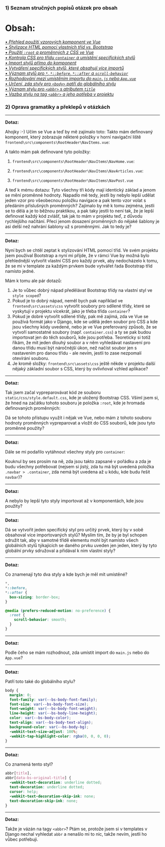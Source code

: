 ### 1) Seznam stručných popisů otázek pro obsah

# Obsah:

[• *Přehled použití vzorových komponent ve Vue*](#dotaz)  
[• *Stylizace HTML pomocí vlastních tříd vs. Bootstrap*](#dotaz-1)  
[• *Použití `:root` a proměnných z CSS ve Vue*](#dotaz-2)  
[• *Kontrola CSS pro třídu `container` a umístění specifických stylů*](#dotaz-3)  
[• *Import stylů přímo do komponent*](#dotaz-4)  
[• *Vytváření specifických stylů, které obsahují více importů*](#dotaz-5)  
[• *Význam stylů pro `*`, `*::before`, `*::after` a `scroll-behavior`*](#dotaz-6)  
[• *Rozhodování mezi umístěním importu do `main.js` nebo `App.vue`*](#dotaz-7)  
[• *Určení, zda styly pro `<body>` patří do globálního stylu*](#dotaz-8)  
[• *Význam stylu pro `<abbr>` s atributem `title`*](#dotaz-9)  
[• *Vazba stylu na tag `<abbr>` a jeho potřeba v projektu*](#dotaz-10)  


### 2) Oprava gramatiky a překlepů v otázkách

---

**Dotaz:**

Ahojky :-)
Učím se Vue a teď by mě zajímalo toto:
Takto mám definovaný komponent, který zobrazuje některé položky v horní navigační liště `frontend\src\components\RootHeader\NavItems.vue`:

A takto mám pak definované tyto položky:

1) `frontend\src\components\RootHeader\NavItems\NavHome.vue`:

2) `frontend\src\components\RootHeader\NavItems\NavArticles.vue`:

3) `frontend\src\components\RootHeader\NavItems\NavPost.vue`

A teď k mému dotazu:
Tyto všechny tři kódy mají identický základ a jenom se mění proměnné hodnoty. Napadlo mě tedy, jestli by nebylo lepší udělat jeden vzor pro všeobecnou položku navigace a pak tento vzor volat s předáním příslušných proměnných?
Zajímalo by mě k tomu zejména, jestli se to dělá a je to běžnou praktikou, a pak taky jestli to není tak, že je lepší definovat každý kód zvlášť, tak jak to mám v projektu teď, z důvodu rychlejšího načítání. Přeci jenom dosazení proměnných do nějaké šablony je asi delší než nahrání šablony už s proměnnými. Jak to tedy je?

---

**Dotaz:**

Nyní bych se chtěl zeptat k stylizování HTML pomocí tříd. Ve svém projektu jsem používal Bootstrap a nyní mi přijde, že v rámci Vue by možná bylo přehlednější vytvořit vlastní CSS pro každý prvek, aby nedocházelo k tomu, že se mi v template za každým prvkem bude vytvářet řada Bootstrap tříd namísto jedné.

Mám k tomu ale pár dotazů:
1) Je to vůbec dobrý nápad předělávat Bootstrap třídy na vlastní styl ve `style scoped`?
2) Pokud je to dobrý nápad, neměl bych pak například ve `frontend\src\assets\css` vytvořit soubory pro sdílené třídy, které se vyskytují v projektu vícekrát, jako je třeba třída `container`?
3) Pokud je dobré vytvořit sdílené třídy, pak mě zajímá, zda ve Vue se používá formát jako v Django, kde se udělá jeden soubor pro CSS a kde jsou všechny kódy uvedené, nebo je ve Vue preferovaný způsob, že se vytvoří samostatné soubory (např. `container.css`) a ty se pak budou importovat jen do těch souborů, kde jsou potřeba. Teoreticky si totiž říkám, že mít jeden dlouhý soubor a v něm vyhledávat nastavení pro danou třídu musí být náročnější úkon, než načíst soubor jen s nastavením pro danou třídu - ale nevím, jestli to zase nezpomalí otevírání souboru.
4) Je kromě složky: `frontend\src\assets\css` ještě někde v projektu další nějaký základní soubor s CSS, který by ovlivňoval vzhled aplikace?

---

**Dotaz:**

Tak jsem začal vypreparovávat kód ze souboru `static/css/style.default.css`, kde je uložený Bootstrap CSS. Všiml jsem si, že hned na začátku tohoto souboru je položka `:root`, kde je hromada definovaných proměnných:

Dá se tohoto přístupu využít i nějak ve Vue, nebo mám z tohoto souboru hodnoty proměnných vypreparovat a vložit do CSS souborů, kde jsou tyto proměnné použity?

---

**Dotaz:**

Dále se mi podařilo vytáhnout všechny styly pro `container`:

Kouknul by ses prosím na ně, zda jsou takto zapsané v pořádku a zda je budu všechny potřebovat (nejsem si jistý, zda tu má být uvedená položka `.navbar > .container`, zda nemá být uvedena až u kódu, kde budu řešit `navbar`)?

---

**Dotaz:**

A nebylo by lepší tyto styly importovat až v komponentách, kde jsou použity? 

---

**Dotaz:**

Dá se vytvořit jeden specifický styl pro určitý prvek, který by v sobě obsahoval více importovaných stylů? Myslím tím, že by je byl schopen sdružit tak, aby v samotné třídě elementu mohl být namísto všech globálních stylů týkajících se daného prvku uveden jen jeden, který by tyto globální prvky sdružoval a přidával k nim vlastní styly?

---

**Dotaz:**

Co znamenají tyto dva styly a kde bych je měl mít umístěné?

```css
*,
*::before,
*::after {
  box-sizing: border-box;
}

@media (prefers-reduced-motion: no-preference) {
  :root {
    scroll-behavior: smooth;
  }
}
```

---

**Dotaz:**

Podle čeho se mám rozhodnout, zda umístit import do `main.js` nebo do `App.vue`?

---

**Dotaz:**

Patří toto také do globálního stylu?

```css
body {
  margin: 0;
  font-family: var(--bs-body-font-family);
  font-size: var(--bs-body-font-size);
  font-weight: var(--bs-body-font-weight);
  line-height: var(--bs-body-line-height);
  color: var(--bs-body-color);
  text-align: var(--bs-body-text-align);
  background-color: var(--bs-body-bg);
  -webkit-text-size-adjust: 100%;
  -webkit-tap-highlight-color: rgba(0, 0, 0, 0);
}
```

---

**Dotaz:**

Co znamená tento styl?

```css
abbr[title],
abbr[data-bs-original-title] {
  -webkit-text-decoration: underline dotted;
  text-decoration: underline dotted;
  cursor: help;
  -webkit-text-decoration-skip-ink: none;
  text-decoration-skip-ink: none;
}
```

---

**Dotaz:**

Takže je vázán na tagy `<abbr>`? Ptám se, protože jsem si v templates v Django nechal vyhledat `abbr` a nenašlo mi to nic, takže nevím, jestli ho vůbec potřebuji.